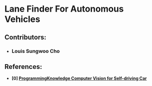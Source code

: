 # Lane Finder For Autonomous Vehicles

## Contributors:
- ### Louis Sungwoo Cho

## References:
- **[0] [ProgrammingKnowledge Computer Vision for Self-driving Car](https://www.youtube.com/results?search_query=computer+vision+for+self+driving+car)**
